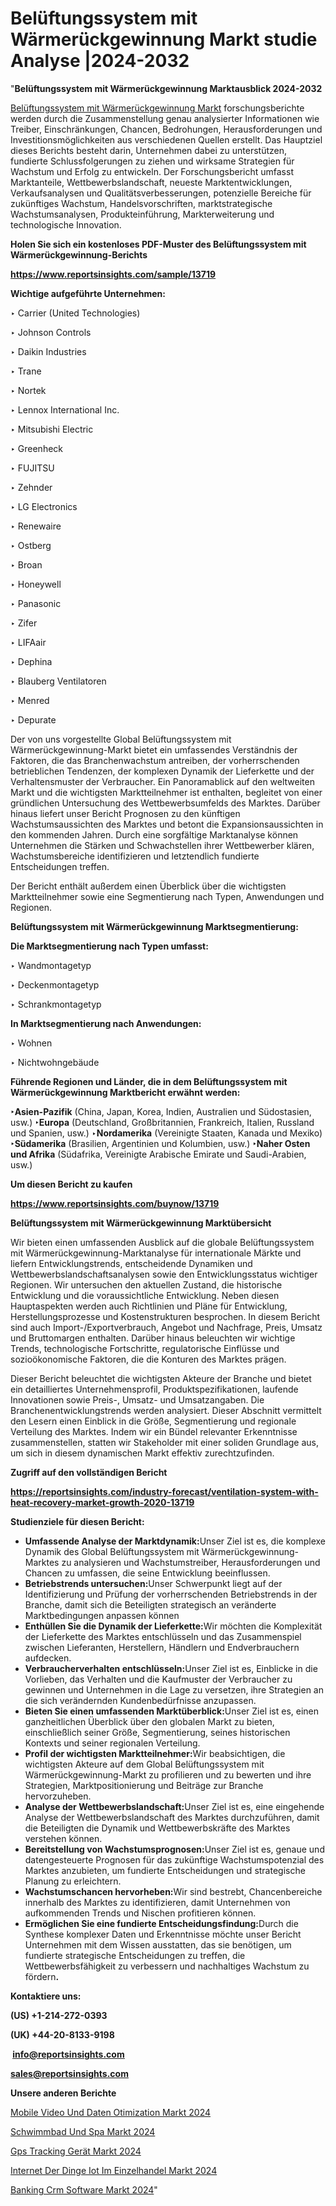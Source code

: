 # Belüftungssystem mit Wärmerückgewinnung Markt studie Analyse |2024-2032

"<strong><b>Belüftungssystem mit Wärmerückgewinnung Marktausblick 2024-2032</b></strong>

<a href=https://www.reportsinsights.com/sample/13719>Belüftungssystem mit Wärmerückgewinnung Markt</a> forschungsberichte werden durch die Zusammenstellung genau analysierter Informationen wie Treiber, Einschränkungen, Chancen, Bedrohungen, Herausforderungen und Investitionsmöglichkeiten aus verschiedenen Quellen erstellt. Das Hauptziel dieses Berichts besteht darin, Unternehmen dabei zu unterstützen, fundierte Schlussfolgerungen zu ziehen und wirksame Strategien für Wachstum und Erfolg zu entwickeln. Der Forschungsbericht umfasst Marktanteile, Wettbewerbslandschaft, neueste Marktentwicklungen, Verkaufsanalysen und Qualitätsverbesserungen, potenzielle Bereiche für zukünftiges Wachstum, Handelsvorschriften, marktstrategische Wachstumsanalysen, Produkteinführung, Markterweiterung und technologische Innovation.

<strong><b>Holen Sie sich ein kostenloses PDF-Muster des Belüftungssystem mit Wärmerückgewinnung-Berichts</b></strong>

<a href=https://www.reportsinsights.com/sample/13719><strong><u>https://www.reportsinsights.com/sample/13719</u></strong></a>

<strong>Wichtige aufgeführte Unternehmen:</strong>

‣ Carrier (United Technologies)

‣ Johnson Controls

‣ Daikin Industries

‣ Trane

‣ Nortek

‣ Lennox International Inc.

‣ Mitsubishi Electric

‣ Greenheck

‣ FUJITSU

‣ Zehnder

‣ LG Electronics

‣ Renewaire

‣ Ostberg

‣ Broan

‣ Honeywell

‣ Panasonic

‣ Zifer

‣ LIFAair

‣ Dephina

‣ Blauberg Ventilatoren

‣ Menred

‣ Depurate

Der von uns vorgestellte Global Belüftungssystem mit Wärmerückgewinnung-Markt bietet ein umfassendes Verständnis der Faktoren, die das Branchenwachstum antreiben, der vorherrschenden betrieblichen Tendenzen, der komplexen Dynamik der Lieferkette und der Verhaltensmuster der Verbraucher. Ein Panoramablick auf den weltweiten Markt und die wichtigsten Marktteilnehmer ist enthalten, begleitet von einer gründlichen Untersuchung des Wettbewerbsumfelds des Marktes. Darüber hinaus liefert unser Bericht Prognosen zu den künftigen Wachstumsaussichten des Marktes und betont die Expansionsaussichten in den kommenden Jahren. Durch eine sorgfältige Marktanalyse können Unternehmen die Stärken und Schwachstellen ihrer Wettbewerber klären, Wachstumsbereiche identifizieren und letztendlich fundierte Entscheidungen treffen.

Der Bericht enthält außerdem einen Überblick über die wichtigsten Marktteilnehmer sowie eine Segmentierung nach Typen, Anwendungen und Regionen.

<strong>Belüftungssystem mit Wärmerückgewinnung Marktsegmentierung:</strong>

<strong>Die Marktsegmentierung nach Typen umfasst:</strong>

‣ Wandmontagetyp

‣ Deckenmontagetyp

‣ Schrankmontagetyp

<strong>In Marktsegmentierung nach Anwendungen:</strong>

‣ Wohnen

‣ Nichtwohngebäude

<strong><b>Führende Regionen und Länder, die in dem Belüftungssystem mit Wärmerückgewinnung Marktbericht erwähnt werden:</b></strong>

<strong><b>‣Asien-Pazifik</b></strong> (China, Japan, Korea, Indien, Australien und Südostasien, usw.)
<strong><b>‣Europa</b></strong> (Deutschland, Großbritannien, Frankreich, Italien, Russland und Spanien, usw.)
‣<strong><b>Nordamerika</b></strong> (Vereinigte Staaten, Kanada und Mexiko)
<strong><b>‣Südamerika</b></strong> (Brasilien, Argentinien und Kolumbien, usw.)
<strong><b>‣Naher Osten und Afrika</b></strong> (Südafrika, Vereinigte Arabische Emirate und Saudi-Arabien, usw.)

<strong>Um diesen Bericht zu kaufen</strong>

<a href=https://www.reportsinsights.com/buynow/13719><strong><u>https://www.reportsinsights.com/buynow/13719</u></strong></a>

<strong>Belüftungssystem mit Wärmerückgewinnung Marktübersicht</strong>

Wir bieten einen umfassenden Ausblick auf die globale Belüftungssystem mit Wärmerückgewinnung-Marktanalyse für internationale Märkte und liefern Entwicklungstrends, entscheidende Dynamiken und Wettbewerbslandschaftsanalysen sowie den Entwicklungsstatus wichtiger Regionen. Wir untersuchen den aktuellen Zustand, die historische Entwicklung und die voraussichtliche Entwicklung. Neben diesen Hauptaspekten werden auch Richtlinien und Pläne für Entwicklung, Herstellungsprozesse und Kostenstrukturen besprochen. In diesem Bericht sind auch Import-/Exportverbrauch, Angebot und Nachfrage, Preis, Umsatz und Bruttomargen enthalten. Darüber hinaus beleuchten wir wichtige Trends, technologische Fortschritte, regulatorische Einflüsse und sozioökonomische Faktoren, die die Konturen des Marktes prägen.

Dieser Bericht beleuchtet die wichtigsten Akteure der Branche und bietet ein detailliertes Unternehmensprofil, Produktspezifikationen, laufende Innovationen sowie Preis-, Umsatz- und Umsatzangaben. Die Branchenentwicklungstrends werden analysiert. Dieser Abschnitt vermittelt den Lesern einen Einblick in die Größe, Segmentierung und regionale Verteilung des Marktes. Indem wir ein Bündel relevanter Erkenntnisse zusammenstellen, statten wir Stakeholder mit einer soliden Grundlage aus, um sich in diesem dynamischen Markt effektiv zurechtzufinden.

<strong>Zugriff auf den vollständigen Bericht</strong>

<a href=https://reportsinsights.com/industry-forecast/ventilation-system-with-heat-recovery-market-growth-2020-13719><strong>https://reportsinsights.com/industry-forecast/ventilation-system-with-heat-recovery-market-growth-2020-13719</strong></a>

<strong>Studienziele für diesen Bericht:</strong>
<ul>
  <li><strong>Umfassende Analyse der Marktdynamik:</strong>Unser Ziel ist es, die komplexe Dynamik des Global Belüftungssystem mit Wärmerückgewinnung-Marktes zu analysieren und Wachstumstreiber, Herausforderungen und Chancen zu umfassen, die seine Entwicklung beeinflussen.</li>
  <li><strong>Betriebstrends untersuchen:</strong>Unser Schwerpunkt liegt auf der Identifizierung und Prüfung der vorherrschenden Betriebstrends in der Branche, damit sich die Beteiligten strategisch an veränderte Marktbedingungen anpassen können</li>
  <li><strong>Enthüllen Sie die Dynamik der Lieferkette:</strong>Wir möchten die Komplexität der Lieferkette des Marktes entschlüsseln und das Zusammenspiel zwischen Lieferanten, Herstellern, Händlern und Endverbrauchern aufdecken.</li>
  <li><strong>Verbraucherverhalten entschlüsseln:</strong>Unser Ziel ist es, Einblicke in die Vorlieben, das Verhalten und die Kaufmuster der Verbraucher zu gewinnen und Unternehmen in die Lage zu versetzen, ihre Strategien an die sich verändernden Kundenbedürfnisse anzupassen.</li>
  <li><strong>Bieten Sie einen umfassenden Marktüberblick:</strong>Unser Ziel ist es, einen ganzheitlichen Überblick über den globalen Markt zu bieten, einschließlich seiner Größe, Segmentierung, seines historischen Kontexts und seiner regionalen Verteilung.</li>
  <li><strong>Profil der wichtigsten Marktteilnehmer:</strong>Wir beabsichtigen, die wichtigsten Akteure auf dem Global Belüftungssystem mit Wärmerückgewinnung-Markt zu profilieren und zu bewerten und ihre Strategien, Marktpositionierung und Beiträge zur Branche hervorzuheben.</li>
  <li><strong>Analyse der Wettbewerbslandschaft:</strong>Unser Ziel ist es, eine eingehende Analyse der Wettbewerbslandschaft des Marktes durchzuführen, damit die Beteiligten die Dynamik und Wettbewerbskräfte des Marktes verstehen können.</li>
  <li><strong>Bereitstellung von Wachstumsprognosen:</strong>Unser Ziel ist es, genaue und datengesteuerte Prognosen für das zukünftige Wachstumspotenzial des Marktes anzubieten, um fundierte Entscheidungen und strategische Planung zu erleichtern.</li>
  <li><strong>Wachstumschancen hervorheben:</strong>Wir sind bestrebt, Chancenbereiche innerhalb des Marktes zu identifizieren, damit Unternehmen von aufkommenden Trends und Nischen profitieren können.</li>
  <li><strong>Ermöglichen Sie eine fundierte Entscheidungsfindung:</strong>Durch die Synthese komplexer Daten und Erkenntnisse möchte unser Bericht Unternehmen mit dem Wissen ausstatten, das sie benötigen, um fundierte strategische Entscheidungen zu treffen, die Wettbewerbsfähigkeit zu verbessern und nachhaltiges Wachstum zu fördern<strong>.</strong></li>
</ul>
<strong>Kontaktiere uns:</strong>

<strong>(US) +1-214-272-0393</strong>

<strong>(UK) +44-20-8133-9198</strong>

<strong> </strong><a href=info@reportsinsights.com><strong><u>info@reportsinsights.com</u></strong></a>

<a href=sales@reportsinsights.com><strong><u>sales@reportsinsights.com</u></strong></a>

<strong>Unsere anderen Berichte</strong>

<a href=https://de.linkedin.com/pulse/mobile-video-und-daten-otimization-markt-imcif/>Mobile Video Und Daten Otimization Markt 2024</a>

<a href=https://de.linkedin.com/pulse/schwimmbad-und-spa-markt-hauptakteure-produktionsprozessanalyse-l9aqf/>Schwimmbad Und Spa Markt 2024</a>

<a href=https://de.linkedin.com/pulse/gps-tracking-gerät-markt-wachstum-geschäftsumsatz-xppef/>Gps Tracking Gerät Markt 2024</a>

<a href=https://de.linkedin.com/pulse/internet-der-dinge-iot-im-einzelhandel-markt-vwdvf/>Internet Der Dinge Iot Im Einzelhandel Markt 2024</a>

<a href=https://de.linkedin.com/pulse/banking-crm-software-markt-bis-2031-tiefere-3j3if/>Banking Crm Software Markt 2024</a>"
